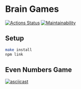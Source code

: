 # Brain Games
[![Actions Status](https://github.com/ksssksss/frontend-project-lvl1/actions/workflows/hexlet-check.yml/badge.svg)](https://github.com/ksssksss/frontend-project-lvl1/actions)
[![Maintainability](https://api.codeclimate.com/v1/badges/eca04133c3be89d4af1b/maintainability)](https://codeclimate.com/github/ksssksss/frontend-project-lvl1/maintainability)

## Setup
```bash
make install
npm link
```
## Even Numbers Game
[![asciicast](https://asciinema.org/a/Ywm4yEy6xoCKzrdY2ZOc8bGXx.svg)](https://asciinema.org/a/Ywm4yEy6xoCKzrdY2ZOc8bGXx)